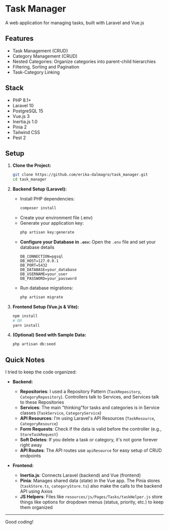 # Task Manager

A web application for managing tasks, built with Laravel and Vue.js

## Features

*  Task Management (CRUD)
*  Category Management (CRUD)
*  Nested Categories: Organize categories into parent-child hierarchies
*  Filtering, Sorting and Pagination
*  Task-Category Linking

## Stack

* PHP 8.1+
* Laravel 10
* PostgreSQL 15
* Vue.js 3
* Inertia.js 1.0
* Pinia 2
* Tailwind CSS
* Pest 2

## Setup

1.  **Clone the Project:**
    ```bash
    git clone https://github.com/erika-dalmagro/task_manager.git
    cd task_manager
    ```

2.  **Backend Setup (Laravel):**
    * Install PHP dependencies:
        ```bash
        composer install
        ```
    * Create your environment file (.env)
    * Generate your application key:
        ```bash
        php artisan key:generate
        ```
    * **Configure your Database in `.env`:**
        Open the `.env` file and set your database details
        ```env
        DB_CONNECTION=pgsql
        DB_HOST=127.0.0.1
        DB_PORT=5432
        DB_DATABASE=your_database
        DB_USERNAME=your_user
        DB_PASSWORD=your_password
        ```
    * Run database migrations:
        ```bash
        php artisan migrate
        ```

3.  **Frontend Setup (Vue.js & Vite):**
    ```bash
    npm install
    # OR
    yarn install
    ```

4.  **(Optional) Seed with Sample Data:**
    ```bash
    php artisan db:seed
    ```

## Quick Notes
I tried to keep the code organized:

* **Backend:**
    * **Repositories**: I used a Repository Pattern (`TaskRepository`, `CategoryRepository`). Controllers talk to Services, and Services talk to these Repositories
    * **Services**: The main "thinking"for tasks and categories is in Service classes (`TaskService`, `CategoryService`)
    * **API Resources**: I'm using Laravel's API Resources (`TaskResource`, `CategoryResource`)
    * **Form Requests**: Check if the data is valid before the controller (e.g., `StoreTaskRequest`)
    * **Soft Deletes**: If you delete a task or category, it's not gone forever right away
    * **API Routes**: The API routes use `apiResource` for easy setup of CRUD endpoints

* **Frontend:**
    * **Inertia.js**: Connects Laravel (backend) and Vue (frontend)
    * **Pinia**: Manages shared data (state) in the Vue app. The Pinia stores (`taskStore.ts`, `categoryStore.ts`) also make the calls to the backend API using Axios
    * **JS Helpers**: Files like `resources/js/Pages/Tasks/taskHelper.js` store things like options for dropdown menus (status, priority, etc.) to keep them organized

---

Good coding!
